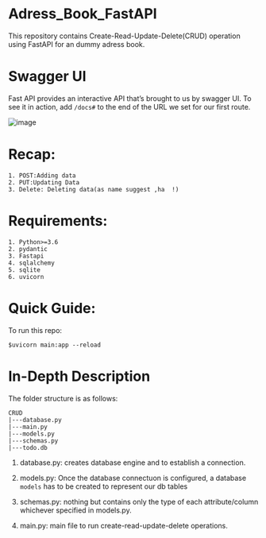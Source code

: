 # Adress_Book_FastAPI

This repository contains Create-Read-Update-Delete(CRUD) operation using FastAPI for an dummy adress book.

# Swagger UI

Fast API provides an interactive API that’s brought to us by swagger UI.
To see it in action, add `/docs#` to the end of the URL we set for our first route.

![image](https://user-images.githubusercontent.com/81233305/173827074-1c4c7ccf-65c4-48f3-afde-d3dfb0017d00.png)


# Recap:
````
1. POST:Adding data
2. PUT:Updating Data
3. Delete: Deleting data(as name suggest ,ha  !)
````


# Requirements:
````
1. Python>=3.6
2. pydantic
3. Fastapi
4. sqlalchemy
5. sqlite
6. uvicorn 
````

# Quick Guide:
To run this repo:

````
$uvicorn main:app --reload
````

# In-Depth Description
The folder structure is as follows:
````
CRUD
|---database.py
|---main.py
|---models.py
|---schemas.py
|---todo.db
````

1. database.py: creates database engine and to establish a connection.

2. models.py: Once the database connectuon is configured, a database ````models```` has to be created to represent our db tables

3. schemas.py: nothing but contains only the type of each attribute/column whichever specified in models.py.

4. main.py: main file to run create-read-update-delete operations.

